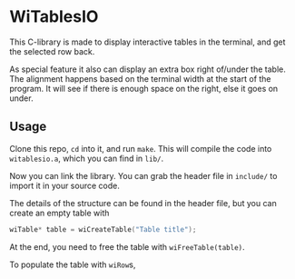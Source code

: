 # WiTablesIO
This C-library is made to display interactive tables in the terminal, 
and get the selected row back.

As special feature it also can display an extra box right of/under the table.
The alignment happens based on the terminal width at the start of the program.
It will see if there is enough space on the right, else it goes on under.


## Usage
Clone this repo, `cd` into it, and run `make`.
This will compile the code into `witablesio.a`, which you can find in `lib/`.

Now you can link the library. You can grab the header file in `include/` to
import it in your source code.

The details of the structure can be found in the header file, 
but you can create an empty table with
```c 
wiTable* table = wiCreateTable("Table title");
```

At the end, you need to free the table with `wiFreeTable(table)`.

To populate the table with `wiRow`s, 
